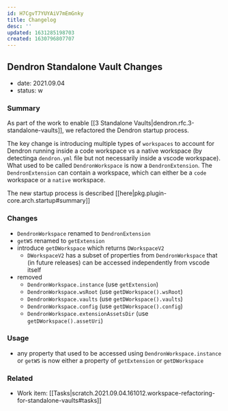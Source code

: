 ```yaml
---
id: H7CgvT7YUYAiV7mEmGnky
title: Changelog
desc: ''
updated: 1631285198703
created: 1630796807707
---
```




## Dendron Standalone Vault Changes
- date: 2021.09.04
- status: w

### Summary
As part of the work to enable [[3 Standalone Vaults|dendron.rfc.3-standalone-vaults]], we refactored the Dendron startup process. 

The key change is introducing multiple types of `workspaces` to account for Dendron running inside a code workspace vs a native workspace (by detectinga `dendron.yml` file but not necessarily inside a vscode workspace). What used to be called `DendronWorkspace` is now a `DendronExtension`. The `DendronExtension` can contain a workspace, which can either be a `code` workspace or a `native` workspace. 

The new startup process is described [[here|pkg.plugin-core.arch.startup#summary]]

### Changes
- `DendronWorkspace` renamed to `DendronExtension`
- `getWS` renamed to `getExtension`
- introduce `getDWorkspace` which returns `DWorkspaceV2`
    - `DWorkspaceV2` has a subset of properties from `DendronWorkspace` that (in future releases) can be accessed independently from vscode itself
- removed
    - `DendronWorkspace.instance` (use `getExtension`)
    - `DendronWorkspace.wsRoot` (use `getDWorkspace().wsRoot`)
    - `DendronWorkspace.vaults` (use `getDWorkspace().vaults`)
    - `DendronWorkspace.config` (use `getDWorkspace().config`)
    - `DendronWorkspace.extensionAssetsDir` (use `getDWorkspace().assetUri`)

### Usage
- any property that used to be accessed using `DendronWorkspace.instance` or `getWS` is now either a property of `getExtension` or `getDWorkspace`

### Related
- Work item: [[Tasks|scratch.2021.09.04.161012.workspace-refactoring-for-standalone-vaults#tasks]]
